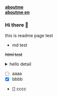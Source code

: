 
[**aboutme**](http://thetime50.com/resume/resume)  
[**aboutme en**](https://thetime50.github.io/resume/resume)

### Hi there 👋
this is readme page test
- md test  

<s>html test</s>

<details>
    <summary> 
        hello detail
    </summary> 
    hello details content
</details>

<!--
<iframe src="://codepen.io/thetime50/full/dyowVWE" />
<iframe src="://thetime50.github.io/show-pages/t-rex-runner-zero/components/neterror/resources/neterror.html" />
<script>
  console.log('hello script')
 </script>
-->

- [ ] aaaa
- [x] bbbb
- [] cccc

<!--
**thetime50/thetime50** is a ✨ _special_ ✨ repository because its `README.md` (this file) appears on your GitHub profile.

Here are some ideas to get you started:

- 🔭 I’m currently working on ...
- 🌱 I’m currently learning ...
- 👯 I’m looking to collaborate on ...
- 🤔 I’m looking for help with ...
- 💬 Ask me about ...
- 📫 How to reach me: ...
- 😄 Pronouns: ...
- ⚡ Fun fact: ...
-->
